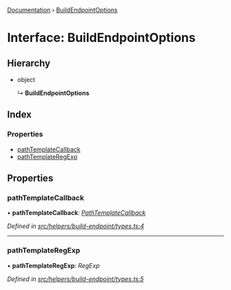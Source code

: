 [Documentation](../README.md) › [BuildEndpointOptions](buildendpointoptions.md)

# Interface: BuildEndpointOptions

## Hierarchy

* object

  ↳ **BuildEndpointOptions**

## Index

### Properties

* [pathTemplateCallback](buildendpointoptions.md#pathtemplatecallback)
* [pathTemplateRegExp](buildendpointoptions.md#pathtemplateregexp)

## Properties

###  pathTemplateCallback

• **pathTemplateCallback**: *[PathTemplateCallback](../README.md#pathtemplatecallback)*

*Defined in [src/helpers/build-endpoint/types.ts:4](https://github.com/dylanaubrey/getta/blob/5360e2b/src/helpers/build-endpoint/types.ts#L4)*

___

###  pathTemplateRegExp

• **pathTemplateRegExp**: *RegExp*

*Defined in [src/helpers/build-endpoint/types.ts:5](https://github.com/dylanaubrey/getta/blob/5360e2b/src/helpers/build-endpoint/types.ts#L5)*
